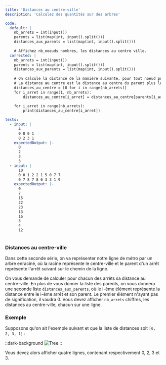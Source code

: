 ```yaml
---
title: 'Distances au centre-ville'
description: 'Calculez des quantités sur des arbres'

code:
  default: |
    nb_arrets = int(input())
    parents = list(map(int, input().split()))
    distances_aux_parents = list(map(int, input().split()))
    
    # Affichez nb_noeuds nombres, les distances au centre ville.
  corrected: |
    nb_arrets = int(input())
    parents = list(map(int, input().split()))
    distances_aux_parents = list(map(int, input().split()))
    
    # On calcule la distance de la manière suivante, pour tout noeud possédant un parent,
    # La distance au centre est la distance au centre du parent plus la distance au parent
    distances_au_centre = [0 for i in range(nb_arrets)]
    for i_arret in range(1, nb_arrets):
        distances_au_centre[i_arret] = distances_au_centre[parents[i_arret]] + distances_aux_parents[i_arret]
    
    for i_arret in range(nb_arrets):
        print(distances_au_centre[i_arret])

tests:
  - input: |
      4
      0 0 0 1
      0 2 3 1
    expectedOutput: |-
      0
      2
      3
      3
  - input: |
      10
      0 0 1 2 2 1 5 0 7 7
      0 7 8 7 8 6 3 3 1 9
    expectedOutput: |-
      0
      7
      15
      22
      23
      13
      16
      3
      4
      12
---
```


### Distances au centre-ville

Dans cette seconde série, on va représenter notre ligne de métro par un arbre enraciné, où la racine représente le centre-ville et le parent d'un arrêt représente l'arrêt suivant sur le chemin de la ligne.

On vous demande de calculer pour chacun des arrêts sa distance au centre-ville. En plus de vous donner la liste des parents, on vous donnera une seconde liste `distances_aux_parents`, où le i-ème élément représente la distance entre le i-ème arrêt et son parent. Le premier élément n'ayant pas de signification, il vaudra 0. Vous devez afficher `nb_arrets` chiffres, les distances au centre-ville, chacun sur une ligne.

### Exemple

Supposons qu'on ait l'exemple suivant et que la liste de distances soit `[0, 2, 3, 1]` :

::dark-background
![Tree](/polympiads/tree-metro-polympiads.png)
::

Vous devez alors afficher quatre lignes, contenant respectivement 0, 2, 3 et 3. 

